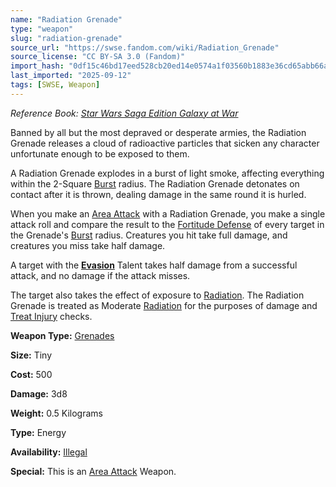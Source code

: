 ```yaml
---
name: "Radiation Grenade"
type: "weapon"
slug: "radiation-grenade"
source_url: "https://swse.fandom.com/wiki/Radiation_Grenade"
source_license: "CC BY-SA 3.0 (Fandom)"
import_hash: "0df15c46bd17eed528cb20ed14e0574a1f03560b1883e36cd65abb66abae51fd"
last_imported: "2025-09-12"
tags: [SWSE, Weapon]
---
```

*Reference Book: [Star Wars Saga Edition Galaxy at War](https://swse.fandom.com/wiki/Star_Wars_Saga_Edition_Galaxy_at_War)*

Banned by all but the most depraved or desperate armies, the Radiation Grenade releases a cloud of radioactive particles that sicken any character unfortunate enough to be exposed to them.

A Radiation Grenade explodes in a burst of light smoke, affecting everything within the 2-Square [Burst](https://swse.fandom.com/wiki/Burst) radius. The Radiation Grenade detonates on contact after it is thrown, dealing damage in the same round it is hurled.

When you make an [Area Attack](https://swse.fandom.com/wiki/Area_Attack) with a Radiation Grenade, you make a single attack roll and compare the result to the [Fortitude Defense](https://swse.fandom.com/wiki/Fortitude_Defense) of every target in the Grenade's [Burst](https://swse.fandom.com/wiki/Burst) radius. Creatures you hit take full damage, and creatures you miss take half damage.

A target with the **[Evasion](https://swse.fandom.com/wiki/Evasion)** Talent takes half damage from a successful attack, and no damage if the attack misses.

The target also takes the effect of exposure to [Radiation](https://swse.fandom.com/wiki/Radiation). The Radiation Grenade is treated as Moderate [Radiation](https://swse.fandom.com/wiki/Radiation) for the purposes of damage and [Treat Injury](https://swse.fandom.com/wiki/Treat_Injury) checks.

**Weapon Type:** [Grenades](https://swse.fandom.com/wiki/Grenades)

**Size:** Tiny

**Cost:** 500

**Damage:** 3d8

**Weight:** 0.5 Kilograms

**Type:** Energy

**Availability:** [Illegal](https://swse.fandom.com/wiki/Illegal)

**Special:** This is an [Area Attack](https://swse.fandom.com/wiki/Area_Attack) Weapon.